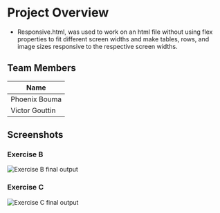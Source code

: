 # Project Overview
- Responsive.html, was used to work on an html file without using flex properties to fit different screen widths and make tables, rows, and image sizes responsive to the respective screen widths.

## Team Members
|         Name          |
|   -----------------   |
|   Phoenix   Bouma     |
|   Victor    Gouttin   |

## Screenshots
### Exercise B
![Exercise B final output](./ExerciseB.gif)

### Exercise C
![Exercise C final output](./ExerciseC.gif)
